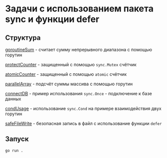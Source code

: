 # Задачи с использованием пакета sync и функции defer

## Структура

[goroutineSum](goroutineSum) - считает сумму непрерывного диапазона с помощью горутин 

[protectCounter](protectCounter) - защищенный с помощью `sync.Mutex` счётчик

[atomicCounter](atomicCounter) - защищенный с помощью `atomic` счётчик

[parallelArray](parallelArray) - подсчёт суммы массива с помощью горутин

[connectDB](connectDB) - пример использования `sync.Once` - подключение к базе данных

[condUsage](condUsage) - использование `sync.Cond` на примере взаимодействия двух горутин

[safeFileWrite](safeFileWrite) - безопасная запись в файл с использование функции `defer`

## Запуск

```
go run .
```